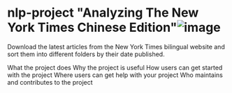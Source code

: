 # nlp-project "Analyzing The New York Times Chinese Edition"![image](https://github.com/kogalhh/nlp-project/assets/138360766/4a4e3a79-3331-459b-9ab2-519c935dac46)

Download the latest articles from the New York Times bilingual website and sort them into different folders by their date published. 

What the project does
Why the project is useful
How users can get started with the project
Where users can get help with your project
Who maintains and contributes to the project
